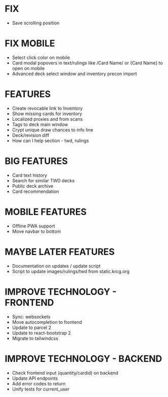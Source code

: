 # FIX
* Save scrolling position

# FIX MOBILE
* Select click color on mobile
* Card modal popovers in text/rulings like /Card Name/ or {Card Name} to open on mobile
* Advanced deck select window and inventory precon import

# FEATURES
* Create revocable link to Inventory
* Show missing cards for inventory
* Localized proxies and from scans
* Tags to deck main window
* Crypt unique draw chances to info line
* Deck/revision diff
* How can I help section - twd, rulings

# BIG FEATURES
* Card text history
* Search for similar TWD decks
* Public deck archive
* Card recommendation

# MOBILE FEATURES
* Offline PWA support
* Move navbar to bottom

# MAYBE LATER FEATURES
* Documentation on updates / update script
* Script to update images/rulings/twd from static.krcg.org

# IMPROVE TECHNOLOGY - FRONTEND
* Sync: websockets
* Move autocompletion to frontend
* Update to parcel 2
* Update to react-bootstrap 2
* Migrate to tailwindcss

# IMPROVE TECHNOLOGY - BACKEND
* Check frontend input (quantity/cardid) on backend
* Update API endpoints
* Add error codes to return
* Unify tests for current_user
